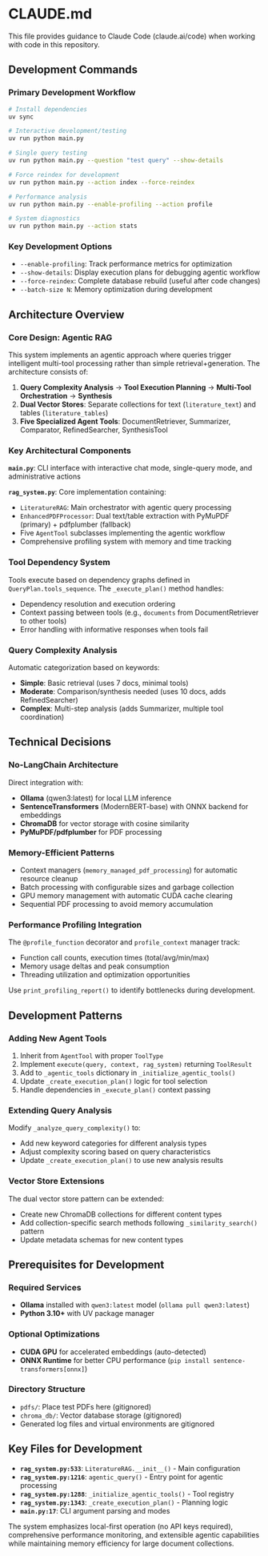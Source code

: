 # CLAUDE.md

This file provides guidance to Claude Code (claude.ai/code) when working with code in this repository.

## Development Commands

### Primary Development Workflow
```bash
# Install dependencies
uv sync

# Interactive development/testing
uv run python main.py

# Single query testing
uv run python main.py --question "test query" --show-details

# Force reindex for development
uv run python main.py --action index --force-reindex

# Performance analysis
uv run python main.py --enable-profiling --action profile

# System diagnostics
uv run python main.py --action stats
```

### Key Development Options
- `--enable-profiling`: Track performance metrics for optimization
- `--show-details`: Display execution plans for debugging agentic workflow
- `--force-reindex`: Complete database rebuild (useful after code changes)
- `--batch-size N`: Memory optimization during development

## Architecture Overview

### Core Design: Agentic RAG
This system implements an agentic approach where queries trigger intelligent multi-tool processing rather than simple retrieval+generation. The architecture consists of:

1. **Query Complexity Analysis** → **Tool Execution Planning** → **Multi-Tool Orchestration** → **Synthesis**
2. **Dual Vector Stores**: Separate collections for text (`literature_text`) and tables (`literature_tables`)
3. **Five Specialized Agent Tools**: DocumentRetriever, Summarizer, Comparator, RefinedSearcher, SynthesisTool

### Key Architectural Components

**`main.py`**: CLI interface with interactive chat mode, single-query mode, and administrative actions

**`rag_system.py`**: Core implementation containing:
- `LiteratureRAG`: Main orchestrator with agentic query processing
- `EnhancedPDFProcessor`: Dual text/table extraction with PyMuPDF (primary) + pdfplumber (fallback)
- Five `AgentTool` subclasses implementing the agentic workflow
- Comprehensive profiling system with memory and time tracking

### Tool Dependency System
Tools execute based on dependency graphs defined in `QueryPlan.tools_sequence`. The `_execute_plan()` method handles:
- Dependency resolution and execution ordering
- Context passing between tools (e.g., `documents` from DocumentRetriever to other tools)
- Error handling with informative responses when tools fail

### Query Complexity Analysis
Automatic categorization based on keywords:
- **Simple**: Basic retrieval (uses 7 docs, minimal tools)
- **Moderate**: Comparison/synthesis needed (uses 10 docs, adds RefinedSearcher)
- **Complex**: Multi-step analysis (adds Summarizer, multiple tool coordination)

## Technical Decisions

### No-LangChain Architecture
Direct integration with:
- **Ollama** (qwen3:latest) for local LLM inference
- **SentenceTransformers** (ModernBERT-base) with ONNX backend for embeddings
- **ChromaDB** for vector storage with cosine similarity
- **PyMuPDF/pdfplumber** for PDF processing

### Memory-Efficient Patterns
- Context managers (`memory_managed_pdf_processing`) for automatic resource cleanup
- Batch processing with configurable sizes and garbage collection
- GPU memory management with automatic CUDA cache clearing
- Sequential PDF processing to avoid memory accumulation

### Performance Profiling Integration
The `@profile_function` decorator and `profile_context` manager track:
- Function call counts, execution times (total/avg/min/max)
- Memory usage deltas and peak consumption
- Threading utilization and optimization opportunities

Use `print_profiling_report()` to identify bottlenecks during development.

## Development Patterns

### Adding New Agent Tools
1. Inherit from `AgentTool` with proper `ToolType`
2. Implement `execute(query, context, rag_system)` returning `ToolResult`
3. Add to `_agentic_tools` dictionary in `_initialize_agentic_tools()`
4. Update `_create_execution_plan()` logic for tool selection
5. Handle dependencies in `_execute_plan()` context passing

### Extending Query Analysis
Modify `_analyze_query_complexity()` to:
- Add new keyword categories for different analysis types
- Adjust complexity scoring based on query characteristics  
- Update `_create_execution_plan()` to use new analysis results

### Vector Store Extensions
The dual vector store pattern can be extended:
- Create new ChromaDB collections for different content types
- Add collection-specific search methods following `_similarity_search()` pattern
- Update metadata schemas for new content types

## Prerequisites for Development

### Required Services
- **Ollama** installed with `qwen3:latest` model (`ollama pull qwen3:latest`)
- **Python 3.10+** with UV package manager

### Optional Optimizations
- **CUDA GPU** for accelerated embeddings (auto-detected)
- **ONNX Runtime** for better CPU performance (`pip install sentence-transformers[onnx]`)

### Directory Structure
- `pdfs/`: Place test PDFs here (gitignored)
- `chroma_db/`: Vector database storage (gitignored)
- Generated log files and virtual environments are gitignored

## Key Files for Development

- **`rag_system.py:533`**: `LiteratureRAG.__init__()` - Main configuration
- **`rag_system.py:1216`**: `agentic_query()` - Entry point for agentic processing  
- **`rag_system.py:1288`**: `_initialize_agentic_tools()` - Tool registry
- **`rag_system.py:1343`**: `_create_execution_plan()` - Planning logic
- **`main.py:17`**: CLI argument parsing and modes

The system emphasizes local-first operation (no API keys required), comprehensive performance monitoring, and extensible agentic capabilities while maintaining memory efficiency for large document collections.